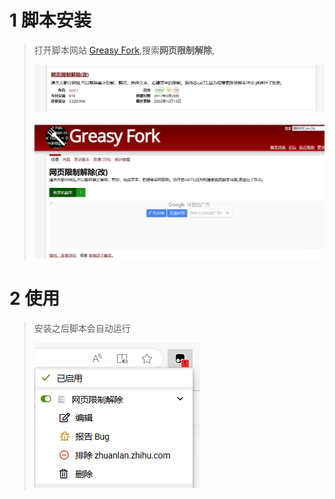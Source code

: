 # 1 脚本安装

> 打开脚本网站 [Greasy Fork](https://greasyfork.org/zh-CN/),搜索**网页限制解除**,
>
> ![1691118675554](image/1.网页限制解除/1691118675554.png)
>
> ![1691118701333](image/1.网页限制解除/1691118701333.png)

# 2 使用

> 安装之后脚本会自动运行
>
> ![1691119013424](image/1.网页限制解除/1691119013424.png)
